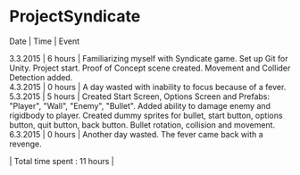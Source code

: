 # ProjectSyndicate

Date | Time | Event

3.3.2015 | 6 hours | Familiarizing myself with Syndicate game. Set up Git for Unity. Project start. Proof of Concept scene created. Movement and Collider Detection added.  
4.3.2015 | 0 hours | A day wasted with inability to focus because of a fever.  
5.3.2015 | 5 hours | Created Start Screen, Options Screen and Prefabs: "Player", "Wall", "Enemy", "Bullet". Added ability to damage enemy and rigidbody to player. Created dummy sprites for bullet, start button, options button, quit button, back button. Bullet rotation, collision and movement.  
6.3.2015 | 0 hours | Another day wasted. The fever came back with a revenge.

| Total time spent : 11 hours |
